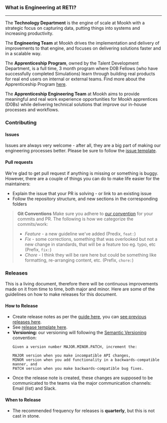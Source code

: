### What is Engineering at RETI?
***
The **Technology Department** is the engine of scale at Mookh with a strategic focus on capturing data, putting things into systems and increasing productivity.

The **Engineering Team** at Mookh drives the implementation and delivery of improvements to that engine, and focuses on delivering solutions faster and in a scalable way.

The **Apprenticeship Program**, owned by the Talent Development Department, is a full time, 3 month program where D0B Fellows (who have successfully completed Simulations) learn through building real products for real end users on internal or external teams. Find more about the Apprenticeship Program [here](https://github.com/Mookh/learning/tree/Apprenticeship-Advancement/Apprenticeships).

The **Apprenticeship Engineering Team** at Mookh aims to provide meaningful and real work experience opportunities for Mookh apprentices (D0Bs) while delivering technical solutions that improve our in-house processes and workflows.

### Contributing

#### Issues
Issues are always very welcome - after all, they are a big part of making our engineering processes better. Please be sure to follow the [issue template](https://github.com/Mookh/engineering-playbook/issues/new).

#### Pull requests
We're glad to get pull request if anything is missing or something is buggy. However, there are a couple of things you can do to make life easier for the maintainers:

- Explain the issue that your PR is solving - or link to an existing issue
- Follow the repository structure, and new sections in the corresponding folders

>**Git Conventions**
>Make sure you adhere to [our convention](https://github.com/Mookh/engineering-playbook/tree/master/5.%20Developing/Conventions#commit-message) for your commits and PR.
>The following is how we categorize the commits/work:
>
> - _Feature_ - a new guideline we've added (Predix, `feat:`)
> - _Fix_ - some corrections, something that was overlooked but not a new change in standards, that will be a feature too eg. typo, etc (Prefix, `fix:`)
> - _Chore_ - I think they will be rare here but could be something like formatting, re-arranging content, etc. (Prefix, `chore:`)

### Releases

This is a living document, therefore there will be continuous improvements made on it from time to time, both major and minor. Here are some of the guidelines on how to make releases for this document.

#### How to Release

- Create release notes as per the [guide here](https://help.github.com/articles/creating-releases/), you can [see previous releases here](https://github.com/Mookh/engineering-playbook/releases).
- See [release template here](.github/RELEASE_TEMPLATE.md).
- **Versioning:** our versioning will following the [Semantic Versioning](http://semver.org) convention:
  ```
  Given a version number MAJOR.MINOR.PATCH, increment the:

  MAJOR version when you make incompatible API changes,
  MINOR version when you add functionality in a backwards-compatible manner, and
  PATCH version when you make backwards-compatible bug fixes.
  ```
- Once the release note is created, these changes are supposed to be communicated to the teams via the major communication channels: Email (list) and Slack.

#### When to Release

- The recommended frequency for releases is **quarterly**, but this is not cast in stone.
